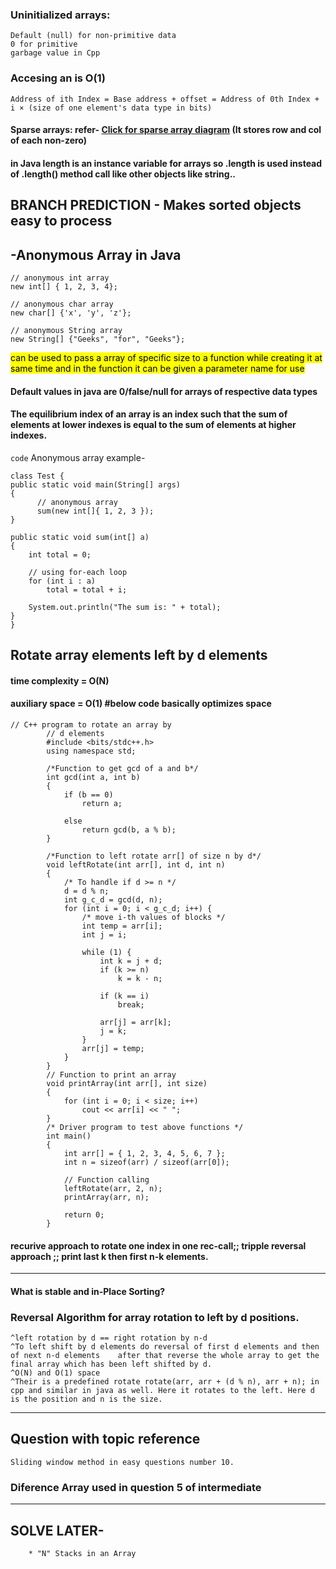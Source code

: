 ### Uninitialized arrays:
    Default (null) for non-primitive data
    0 for primitive
    garbage value in Cpp
### Accesing an is O(1)
    Address of ith Index = Base address + offset = Address of 0th Index + i × (size of one element's data type in bits)
#### Sparse arrays: refer- [Click for sparse array diagram](https://media.geeksforgeeks.org/wp-content/uploads/20220604165958/arsa.png) (It stores row and col of each non-zero)

#### in Java length is an instance variable for arrays so .length is used instead of .length() method call like other objects like string..

## BRANCH PREDICTION - Makes sorted objects easy to process

## -Anonymous Array in Java
 
    // anonymous int array 
    new int[] { 1, 2, 3, 4};  

    // anonymous char array 
    new char[] {'x', 'y', 'z'}; 

    // anonymous String array
    new String[] {"Geeks", "for", "Geeks"}; 

 <mark>can be used to pass a array of specific size to a function while creating it at same time and in the function it can be given a parameter name for use</mark>
#### Default values in java are 0/false/null for arrays of respective data types
#### The equilibrium index of an array is an index such that the sum of elements at lower indexes is equal to the sum of elements at higher indexes. 

`code` Anonymous array example-

    class Test {
    public static void main(String[] args)
    {
          // anonymous array
          sum(new int[]{ 1, 2, 3 });
    }
   
    public static void sum(int[] a)
    {
        int total = 0;
 
        // using for-each loop
        for (int i : a) 
            total = total + i;
         
        System.out.println("The sum is: " + total);
    }
    }



## Rotate array elements left by d elements
#### time complexity = O(N)
#### auxiliary space = O(1) #below code basically optimizes space
    // C++ program to rotate an array by
            // d elements
            #include <bits/stdc++.h>
            using namespace std;

            /*Function to get gcd of a and b*/
            int gcd(int a, int b)
            {
                if (b == 0)
                    return a;

                else
                    return gcd(b, a % b);
            }

            /*Function to left rotate arr[] of size n by d*/
            void leftRotate(int arr[], int d, int n)
            {
                /* To handle if d >= n */
                d = d % n;
                int g_c_d = gcd(d, n);
                for (int i = 0; i < g_c_d; i++) {
                    /* move i-th values of blocks */
                    int temp = arr[i];
                    int j = i;

                    while (1) {
                        int k = j + d;
                        if (k >= n)
                            k = k - n;

                        if (k == i)
                            break;

                        arr[j] = arr[k];
                        j = k;
                    }
                    arr[j] = temp;
                }
            }
            // Function to print an array
            void printArray(int arr[], int size)
            {
                for (int i = 0; i < size; i++)
                    cout << arr[i] << " ";
            }
            /* Driver program to test above functions */
            int main()
            {
                int arr[] = { 1, 2, 3, 4, 5, 6, 7 };
                int n = sizeof(arr) / sizeof(arr[0]);

                // Function calling
                leftRotate(arr, 2, n);
                printArray(arr, n);

                return 0;
            }
#### recurive approach to rotate one index in one rec-call;; tripple reversal approach ;; print last k then first n-k elements.
---
#### What is stable and in-Place Sorting?

### Reversal Algorithm for array rotation to left by d positions.
    ^left rotation by d == right rotation by n-d
    ^To left shift by d elements do reversal of first d elements and then of next n-d elements    after that reverse the whole array to get the final array which has been left shifted by d.
    ^O(N) and O(1) space
    ^Their is a predefined rotate rotate(arr, arr + (d % n), arr + n); in cpp and similar in java as well. Here it rotates to the left. Here d is the position and n is the size.


---
## Question with topic reference 
    Sliding window method in easy questions number 10.
    

### Diference Array used in question 5 of intermediate
____________________________________________________________________________________________________________
## SOLVE LATER- 
        * "N" Stacks in an Array
